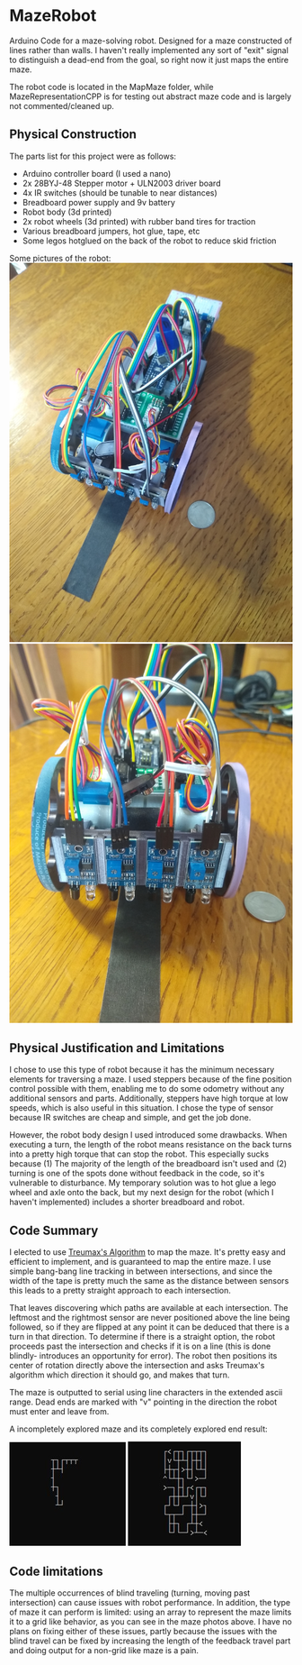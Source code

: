 # MazeRobot
Arduino Code for a maze-solving robot. Designed for a maze constructed of lines rather than walls. I haven't really implemented any sort of "exit" signal to distinguish a dead-end from the goal, so right now it just maps the entire maze.

The robot code is located in the MapMaze folder, while MazeRepresentationCPP is for testing out abstract maze code and is largely not commented/cleaned up.

## Physical Construction
The parts list for this project were as follows:
 * Arduino controller board (I used a nano)
 * 2x 28BYJ-48 Stepper motor + ULN2003 driver board
 * 4x IR switches (should be tunable to near distances)
 * Breadboard power supply and 9v battery
 * Robot body (3d printed)
 * 2x robot wheels (3d printed) with rubber band tires for traction
 * Various breadboard jumpers, hot glue, tape, etc
 * Some legos hotglued on the back of the robot to reduce skid friction

Some pictures of the robot:
![Robot top](robot_top.jpg)
![Robot front](robot_front.jpg)
## Physical Justification and Limitations
I chose to use this type of robot because it has the minimum necessary elements for traversing a maze. I used steppers because of the fine position control possible with them, enabling me to do some odometry without any additional sensors and parts. Additionally, steppers have high torque at low speeds, which is also useful in this situation. I chose the type of sensor because IR switches are cheap and simple, and get the job done. 

However, the robot body design I used introduced some drawbacks. When executing a turn, the length of the robot means resistance on the back turns into a pretty high torque that can stop the robot. This especially sucks because (1) The majority of the length of the breadboard isn't used and (2) turning is one of the spots done without feedback in the code, so it's vulnerable to disturbance. My temporary solution was to hot glue a lego wheel and axle onto the back, but my next design for the robot (which I haven't implemented) includes a shorter breadboard and robot.

## Code Summary
I elected to use [Treumax's Algorithm](https://en.wikipedia.org/wiki/Maze_solving_algorithm#Tr%C3%A9maux's_algorithm) to map the maze. It's pretty easy and efficient to implement, and is guaranteed to map the entire maze. I use simple bang-bang line tracking in between intersections, and since the width of the tape is pretty much the same as the distance between sensors this leads to a pretty straight approach to each intersection. 

That leaves discovering which paths are available at each intersection. The leftmost and the rightmost sensor are never positioned above the line being followed, so if they are flipped at any point it can be deduced that there is a turn in that direction. To determine if there is a straight option, the robot proceeds past the intersection and checks if it is on a line (this is done blindly- introduces an opportunity for error). The robot then positions its center of rotation directly above the intersection and asks Treumax's algorithm which direction it should go, and makes that turn.

The maze is outputted to serial using line characters in the extended ascii range. Dead ends are marked with "v" pointing in the direction the robot must enter and leave from.

A incompletely explored maze and its completely explored end result:

![Incomplete](maze_incomplete.jpg)
![Complete](maze_complete.jpg)

## Code limitations
The multiple occurrences of blind traveling (turning, moving past intersection) can cause issues with robot performance. In addition, the type of maze it can perform is limited: using an array to represent the maze limits it to a grid like behavior, as you can see in the maze photos above. I have no plans on fixing either of these issues, partly because the issues with the blind travel can be fixed by increasing the length of the feedback travel part and doing output for a non-grid like maze is a pain.